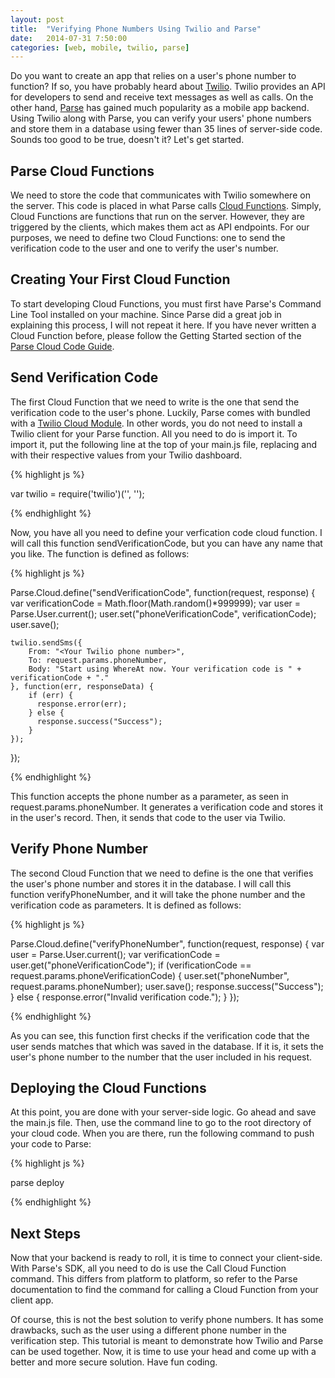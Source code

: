 ```yaml
---
layout: post
title:  "Verifying Phone Numbers Using Twilio and Parse"
date:   2014-07-31 7:50:00
categories: [web, mobile, twilio, parse]
---
```


Do you want to create an app that relies on a user's phone number to function? If so, you have probably heard about [Twilio][twilio]. Twilio provides an API for developers to send and receive text messages as well as calls. On the other hand, [Parse][parse] has gained much popularity as a mobile app backend. Using Twilio along with Parse, you can verify your users' phone numbers and store them in a database using fewer than 35 lines of server-side code. Sounds too good to be true, doesn't it? Let's get started.

Parse Cloud Functions
---------------------
We need to store the code that communicates with Twilio somewhere on the server. This code is placed in what Parse calls [Cloud Functions][cloud-functions]. Simply, Cloud Functions are functions that run on the server. However, they are triggered by the clients, which makes them act as API endpoints. For our purposes, we need to define two Cloud Functions: one to send the verification code to the user and one to verify the user's number.

Creating Your First Cloud Function
----------------------------------
To start developing Cloud Functions, you must first have Parse's Command Line Tool installed on your machine. Since Parse did a great job in explaining this process, I will not repeat it here. If you have never written a Cloud Function before, please follow the Getting Started section of the [Parse Cloud Code Guide][cloud-code-guide].

Send Verification Code
----------------------
The first Cloud Function that we need to write is the one that send the verification code to the user's phone. Luckily, Parse comes with bundled with a [Twilio Cloud Module][twilio-cloud-module]. In other words, you do not need to install a Twilio client for your Parse function. All you need to do is import it. To import it, put the following line at the top of your main.js file, replacing <Your Twilio Account Sid> and <Your Twilio Auth Token> with their respective values from your Twilio dashboard.

{% highlight js %}

var twilio = require('twilio')('<Your Twilio Account Sid>', '<Your Twilio Auth Token>');

{% endhighlight %}

Now, you have all you need to define your verfication code cloud function. I will call this function sendVerificationCode, but you can have any name that you like. The function is defined as follows:

{% highlight js %}

Parse.Cloud.define("sendVerificationCode", function(request, response) {
	var verificationCode = Math.floor(Math.random()*999999);
	var user = Parse.User.current();
	user.set("phoneVerificationCode", verificationCode);
	user.save();
	
    twilio.sendSms({
	    From: "<Your Twilio phone number>",
	    To: request.params.phoneNumber,
	    Body: "Start using WhereAt now. Your verification code is " + verificationCode + "."
    }, function(err, responseData) { 
	    if (err) {
	      response.error(err);
	    } else { 
	      response.success("Success");
	    }
  	});
});

{% endhighlight %}

This function accepts the phone number as a parameter, as seen in request.params.phoneNumber. It generates a verification code and stores it in the user's record. Then, it sends that code to the user via Twilio.

Verify Phone Number
-------------------
The second Cloud Function that we need to define is the one that verifies the user's phone number and stores it in the database. I will call this function verifyPhoneNumber, and it will take the phone number and the verification code as parameters. It is defined as follows:

{% highlight js %}

Parse.Cloud.define("verifyPhoneNumber", function(request, response) {
	var user = Parse.User.current();
	var verificationCode = user.get("phoneVerificationCode");
	if (verificationCode == request.params.phoneVerificationCode) {
		user.set("phoneNumber", request.params.phoneNumber);
		user.save();
		response.success("Success");
	} else {
		response.error("Invalid verification code.");
	}
});

{% endhighlight %}

As you can see, this function first checks if the verification code that the user sends matches that which was saved in the database. If it is, it sets the user's phone number to the number that the user included in his request.

Deploying the Cloud Functions
-----------------------------
At this point, you are done with your server-side logic. Go ahead and save the main.js file. Then, use the command line to go to the root directory of your cloud code. When you are there, run the following command to push your code to Parse:

{% highlight js %}

parse deploy

{% endhighlight %}

Next Steps
----------
Now that your backend is ready to roll, it is time to connect your client-side. With Parse's SDK, all you need to do is use the Call Cloud Function command. This differs from platform to platform, so refer to the Parse documentation to find the command for calling a Cloud Function from your client app.

Of course, this is not the best solution to verify phone numbers. It has some drawbacks, such as the user using a different phone number in the verification step. This tutorial is meant to demonstrate how Twilio and Parse can be used together. Now, it is time to use your head and come up with a better and more secure solution. Have fun coding.

[twilio]: https://www.twilio.com/
[parse]: https://parse.com/
[cloud-functions]: https://www.parse.com/docs/cloud_code_guide
[cloud-code-guide]: https://parse.com/docs/cloud_code_guide
[twilio-cloud-module]: https://www.parse.com/docs/cloud_modules_guide#twilio